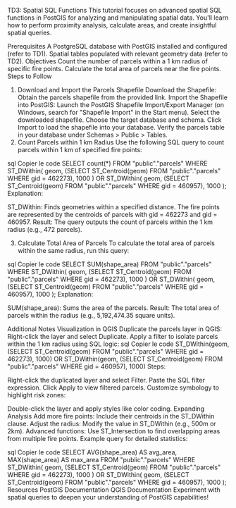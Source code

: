 TD3: Spatial SQL Functions
This tutorial focuses on advanced spatial SQL functions in PostGIS for analyzing and manipulating spatial data. You'll learn how to perform proximity analysis, calculate areas, and create insightful spatial queries.

Prerequisites
A PostgreSQL database with PostGIS installed and configured (refer to TD1).
Spatial tables populated with relevant geometry data (refer to TD2).
Objectives
Count the number of parcels within a 1 km radius of specific fire points.
Calculate the total area of parcels near the fire points.
Steps to Follow
1. Download and Import the Parcels Shapefile
Download the Shapefile: Obtain the parcels shapefile from the provided link.
Import the Shapefile into PostGIS:
Launch the PostGIS Shapefile Import/Export Manager (on Windows, search for "Shapefile Import" in the Start menu).
Select the downloaded shapefile.
Choose the target database and schema.
Click Import to load the shapefile into your database.
Verify the parcels table in your database under Schemas > Public > Tables.
2. Count Parcels within 1 km Radius
Use the following SQL query to count parcels within 1 km of specified fire points:

sql
Copier le code
SELECT count(*)
FROM "public"."parcels"
WHERE ST_DWithin(
    geom, 
    (SELECT ST_Centroid(geom) FROM "public"."parcels" WHERE gid = 462273), 
    1000
) OR ST_DWithin(
    geom, 
    (SELECT ST_Centroid(geom) FROM "public"."parcels" WHERE gid = 460957), 
    1000
);
Explanation:

ST_DWithin: Finds geometries within a specified distance.
The fire points are represented by the centroids of parcels with gid = 462273 and gid = 460957.
Result:
The query outputs the count of parcels within the 1 km radius (e.g., 472 parcels).

3. Calculate Total Area of Parcels
To calculate the total area of parcels within the same radius, run this query:

sql
Copier le code
SELECT SUM(shape_area)
FROM "public"."parcels"
WHERE ST_DWithin(
    geom, 
    (SELECT ST_Centroid(geom) FROM "public"."parcels" WHERE gid = 462273), 
    1000
) OR ST_DWithin(
    geom, 
    (SELECT ST_Centroid(geom) FROM "public"."parcels" WHERE gid = 460957), 
    1000
);
Explanation:

SUM(shape_area): Sums the area of the parcels.
Result:
The total area of parcels within the radius (e.g., 5,192,474.35 square units).

Additional Notes
Visualization in QGIS
Duplicate the parcels layer in QGIS:
Right-click the layer and select Duplicate.
Apply a filter to isolate parcels within the 1 km radius using SQL logic:
sql
Copier le code
ST_DWithin(geom, (SELECT ST_Centroid(geom) FROM "public"."parcels" WHERE gid = 462273), 1000)
OR
ST_DWithin(geom, (SELECT ST_Centroid(geom) FROM "public"."parcels" WHERE gid = 460957), 1000)
Steps:

Right-click the duplicated layer and select Filter.
Paste the SQL filter expression.
Click Apply to view filtered parcels.
Customize symbology to highlight risk zones:

Double-click the layer and apply styles like color coding.
Expanding Analysis
Add more fire points: Include their centroids in the ST_DWithin clause.
Adjust the radius: Modify the value in ST_DWithin (e.g., 500m or 2km).
Advanced functions: Use ST_Intersection to find overlapping areas from multiple fire points.
Example query for detailed statistics:

sql
Copier le code
SELECT AVG(shape_area) AS avg_area, MAX(shape_area) AS max_area
FROM "public"."parcels"
WHERE ST_DWithin(
    geom, 
    (SELECT ST_Centroid(geom) FROM "public"."parcels" WHERE gid = 462273), 
    1000
) OR ST_DWithin(
    geom, 
    (SELECT ST_Centroid(geom) FROM "public"."parcels" WHERE gid = 460957), 
    1000
);
Resources
PostGIS Documentation
QGIS Documentation
Experiment with spatial queries to deepen your understanding of PostGIS capabilities!
